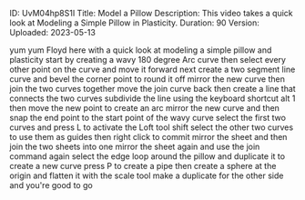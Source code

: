 ID: UvM04hp8S1I
Title: Model a Pillow
Description: This video takes a quick look at Modeling a Simple Pillow in Plasticity.
Duration: 90
Version: 
Uploaded: 2023-05-13

yum yum
Floyd here with a quick look at modeling
a simple pillow and plasticity start by
creating a wavy 180 degree Arc curve
then select every other point on the
curve and move it forward
next create a two segment line curve and
bevel the corner point to round it off
mirror the new curve then join the two
curves together
move the join curve back
then create a line that connects the two
curves subdivide the line using the
keyboard shortcut alt 1 then move the
new point to create an arc mirror the
new curve and then snap the end point to
the start point of the wavy curve select
the first two curves and press L to
activate the Loft tool
shift select the other two curves to use
them as guides then right click to
commit
mirror the sheet and then join the two
sheets into one
mirror the sheet again and use the join
command again
select the edge loop around the pillow
and duplicate it to create a new curve
press P to create a pipe
then create a sphere at the origin and
flatten it with the scale tool
make a duplicate for the other side and
you're good to go

